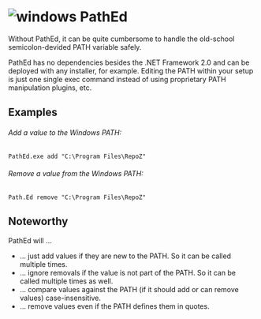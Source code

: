 # ![windows][windows] PathEd

Without PathEd, it can be quite cumbersome to handle the old-school semicolon-devided PATH variable safely. 

PathEd has no dependencies besides the .NET Framework 2.0 and can be deployed with any installer, for example.
Editing the PATH within your setup is just one single exec command instead of using proprietary PATH manipulation plugins, etc.

## Examples
###### Add a value to the Windows PATH:
`PathEd.exe add "C:\Program Files\RepoZ"`

###### Remove a value from the Windows PATH:
`Path.Ed remove "C:\Program Files\RepoZ"`

## Noteworthy

PathEd will ...
- ... just add values if they are new to the PATH. So it can be called multiple times.
- ... ignore removals if the value is not part of the PATH. So it can be called multiple times as well.
- ... compare values against the PATH (if it should add or can remove values) case-insensitive.
- ... remove values even if the PATH defines them in quotes.

[windows]: https://raw.githubusercontent.com/MarcBruins/awesome-xamarin/master/images/windows.png
